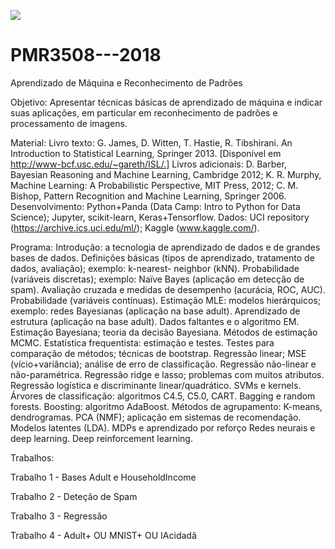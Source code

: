 [![](https://kaggle.com/static/images/open-in-kaggle.svg)](https://www.kaggle.com/pedro2318/code)


# PMR3508---2018

Aprendizado de Máquina e Reconhecimento de Padrões

Objetivo: Apresentar técnicas básicas de aprendizado de máquina e indicar suas aplicações, em particular em reconhecimento de padrões e processamento de imagens.

Material:
Livro texto: G. James, D. Witten, T. Hastie, R. Tibshirani. An Introduction to Statistical Learning, Springer 2013. [Disponível em http://www-bcf.usc.edu/~gareth/ISL/.]
Livros adicionais: D. Barber, Bayesian Reasoning and Machine Learning, Cambridge 2012; K. R. Murphy, Machine Learning: A Probabilistic Perspective, MIT Press, 2012; C. M. Bishop, Pattern Recognition and Machine Learning, Springer 2006. Desenvolvimento: Python+Panda (Data Camp: Intro to Python for Data Science); Jupyter, scikit-learn, Keras+Tensorflow.
Dados: UCI repository (https://archive.ics.uci.edu/ml/); Kaggle (www.kaggle.com/).


Programa:
Introdução: a tecnologia de aprendizado de dados e de grandes bases de dados.
Definições básicas (tipos de aprendizado, tratamento de dados, avaliação); exemplo: k-nearest- neighbor (kNN).
Probabilidade (variáveis discretas); exemplo: Naïve Bayes (aplicação em detecção de spam). 
Avaliação cruzada e medidas de desempenho (acurácia, ROC, AUC).
Probabilidade (variáveis contínuas).
Estimação MLE: modelos hierárquicos; exemplo: redes Bayesianas (aplicação na base adult). 
Aprendizado de estrutura (aplicação na base adult).
Dados faltantes e o algoritmo EM.
Estimação Bayesiana; teoria da decisão Bayesiana.
Métodos de estimação MCMC.
Estatística frequentista: estimação e testes.
Testes para comparação de métodos; técnicas de bootstrap.
Regressão linear; MSE (vício+variância); análise de erro de classificação.
Regressão não-linear e não-paramétrica.
Regressão ridge e lasso; problemas com muitos atributos.
Regressão logística e discriminante linear/quadrático.
SVMs e kernels.
Árvores de classificação: algoritmos C4.5, C5.0, CART.
Bagging e random forests.
Boosting: algoritmo AdaBoost.
Métodos de agrupamento: K-means, dendrogramas.
PCA (NMF); aplicação em sistemas de recomendação.
Modelos latentes (LDA).
MDPs e aprendizado por reforço
Redes neurais e deep learning.
Deep reinforcement learning.


Trabalhos:

Trabalho 1 - Bases Adult e HouseholdIncome

Trabalho 2 - Deteção de Spam

Trabalho 3 - Regressão

Trabalho 4 - Adult+ OU MNIST+ OU IAcidadã
